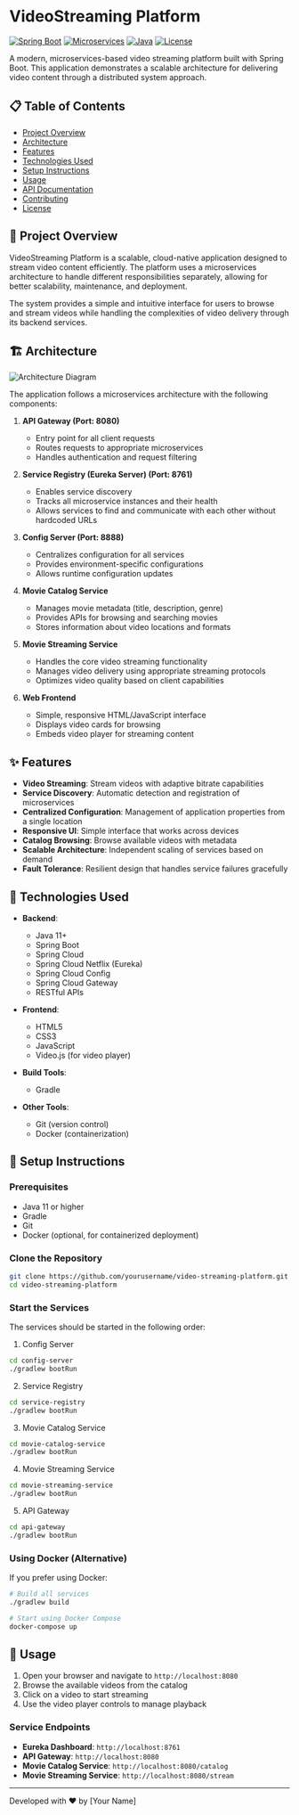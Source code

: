 # VideoStreaming Platform

[![Spring Boot](https://img.shields.io/badge/Spring_Boot-2.6.3-green.svg)](https://spring.io/projects/spring-boot)
[![Microservices](https://img.shields.io/badge/Architecture-Microservices-blue.svg)](https://microservices.io/)
[![Java](https://img.shields.io/badge/Java-11+-orange.svg)](https://www.oracle.com/java/)
[![License](https://img.shields.io/badge/License-MIT-yellow.svg)](LICENSE)

A modern, microservices-based video streaming platform built with Spring Boot. This application demonstrates a scalable architecture for delivering video content through a distributed system approach.

## 📋 Table of Contents

- [Project Overview](#project-overview)
- [Architecture](#architecture)
- [Features](#features)
- [Technologies Used](#technologies-used)
- [Setup Instructions](#setup-instructions)
- [Usage](#usage)
- [API Documentation](#api-documentation)
- [Contributing](#contributing)
- [License](#license)

## 🔭 Project Overview

VideoStreaming Platform is a scalable, cloud-native application designed to stream video content efficiently. The platform uses a microservices architecture to handle different responsibilities separately, allowing for better scalability, maintenance, and deployment.

The system provides a simple and intuitive interface for users to browse and stream videos while handling the complexities of video delivery through its backend services.

## 🏗️ Architecture

![Architecture Diagram](https://via.placeholder.com/800x400?text=VideoStreaming+Architecture+Diagram)

The application follows a microservices architecture with the following components:

1. **API Gateway (Port: 8080)**
   - Entry point for all client requests
   - Routes requests to appropriate microservices
   - Handles authentication and request filtering

2. **Service Registry (Eureka Server) (Port: 8761)**
   - Enables service discovery
   - Tracks all microservice instances and their health
   - Allows services to find and communicate with each other without hardcoded URLs

3. **Config Server (Port: 8888)**
   - Centralizes configuration for all services
   - Provides environment-specific configurations
   - Allows runtime configuration updates

4. **Movie Catalog Service**
   - Manages movie metadata (title, description, genre)
   - Provides APIs for browsing and searching movies
   - Stores information about video locations and formats

5. **Movie Streaming Service**
   - Handles the core video streaming functionality
   - Manages video delivery using appropriate streaming protocols
   - Optimizes video quality based on client capabilities

6. **Web Frontend**
   - Simple, responsive HTML/JavaScript interface
   - Displays video cards for browsing
   - Embeds video player for streaming content

## ✨ Features

- **Video Streaming**: Stream videos with adaptive bitrate capabilities
- **Service Discovery**: Automatic detection and registration of microservices
- **Centralized Configuration**: Management of application properties from a single location
- **Responsive UI**: Simple interface that works across devices
- **Catalog Browsing**: Browse available videos with metadata
- **Scalable Architecture**: Independent scaling of services based on demand
- **Fault Tolerance**: Resilient design that handles service failures gracefully

## 🚀 Technologies Used

- **Backend**:
  - Java 11+
  - Spring Boot
  - Spring Cloud
  - Spring Cloud Netflix (Eureka)
  - Spring Cloud Config
  - Spring Cloud Gateway
  - RESTful APIs

- **Frontend**:
  - HTML5
  - CSS3
  - JavaScript
  - Video.js (for video player)

- **Build Tools**:
  - Gradle

- **Other Tools**:
  - Git (version control)
  - Docker (containerization)

## 🔧 Setup Instructions

### Prerequisites

- Java 11 or higher
- Gradle
- Git
- Docker (optional, for containerized deployment)

### Clone the Repository

```bash
git clone https://github.com/yourusername/video-streaming-platform.git
cd video-streaming-platform
```

### Start the Services

The services should be started in the following order:

1. Config Server
```bash
cd config-server
./gradlew bootRun
```

2. Service Registry
```bash
cd service-registry
./gradlew bootRun
```

3. Movie Catalog Service
```bash
cd movie-catalog-service
./gradlew bootRun
```

4. Movie Streaming Service
```bash
cd movie-streaming-service
./gradlew bootRun
```

5. API Gateway
```bash
cd api-gateway
./gradlew bootRun
```

### Using Docker (Alternative)

If you prefer using Docker:

```bash
# Build all services
./gradlew build

# Start using Docker Compose
docker-compose up
```

## 📝 Usage

1. Open your browser and navigate to `http://localhost:8080`
2. Browse the available videos from the catalog
3. Click on a video to start streaming
4. Use the video player controls to manage playback

### Service Endpoints

- **Eureka Dashboard**: `http://localhost:8761`
- **API Gateway**: `http://localhost:8080`
- **Movie Catalog Service**: `http://localhost:8080/catalog`
- **Movie Streaming Service**: `http://localhost:8080/stream`

---

Developed with ❤️ by [Your Name]

